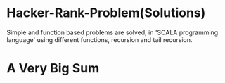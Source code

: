 # Hacker-Rank-Problem(Solutions) 
Simple and function based problems are solved, in 'SCALA programming language' using different functions, recursion and tail recursion.

# A Very Big Sum #
